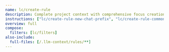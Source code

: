 ```yaml
---
name: lc/create-rule
description: Complete project context with comprehensive focus creation instructions for efficient rule creation
instructions: ["lc/create-rule-new-chat-prefix", "lc/create-rule-common"]
overview: full
compose:
  filters: [lc/filters]
also-include:
  full-files: [/.llm-context/rules/**]
---
```

